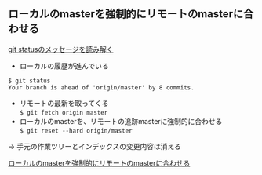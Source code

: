 ## ローカルのmasterを強制的にリモートのmasterに合わせる
[git statusのメッセージを読み解く](https://gist.github.com/yatemmma/6486028#8-git-status-%E3%81%AE%E3%83%A1%E3%83%83%E3%82%BB%E3%83%BC%E3%82%B8%E3%82%92%E8%AA%AD%E3%81%BF%E8%A7%A3%E3%81%8F)

- ローカルの履歴が進んでいる  
```
$ git status
Your branch is ahead of 'origin/master' by 8 commits.
```

- リモートの最新を取ってくる  
`$ git fetch origin master`  
- ローカルのmasterを、リモートの追跡masterに強制的に合わせる  
`$ git reset --hard origin/master`

-> 手元の作業ツリーとインデックスの変更内容は消える  

[ローカルのmasterを強制的にリモートのmasterに合わせる](https://gist.github.cottp://www-creators.com/archives/1097)


